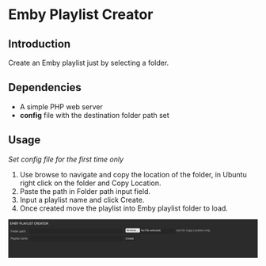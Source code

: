 # Emby Playlist Creator

## Introduction
Create an Emby playlist just by selecting a folder.

## Dependencies
- A simple PHP web server
- **config** file with the destination folder path set

## Usage
*Set config file for the first time only*

1. Use browse to navigate and copy the location of the folder, in Ubuntu right click on the folder and Copy Location.
2. Paste the path in Folder path input field.
3. Input a playlist name and click Create.
4. Once created move the playlist into Emby playlist folder to load.

![plot](Emby.Playlist.Creator.png)
